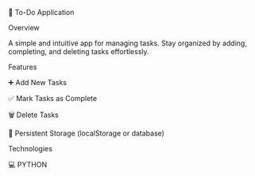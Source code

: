 📝 To-Do Application

Overview

A simple and intuitive app for managing tasks. Stay organized by adding, completing, and deleting tasks effortlessly.

Features

➕ Add New Tasks

✅ Mark Tasks as Complete

🗑 Delete Tasks

💾 Persistent Storage (localStorage or database)


Technologies

💻 PYTHON
